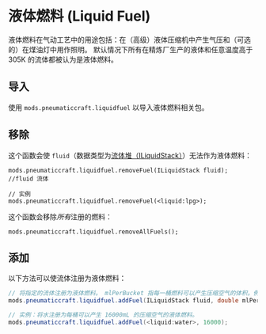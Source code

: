 # 液体燃料 (Liquid Fuel)

液体燃料在气动工艺中的用途包括：在（高级）液体压缩机中产生气压和（可选的）在煤油灯中用作照明。
默认情况下所有在精炼厂生产的液体和任意温度高于 305K 的流体都被认为是液体燃料。

## 导入

使用 `mods.pneumaticcraft.liquidfuel` 以导入液体燃料相关包。

## 移除

这个函数会使 `fluid`（数据类型为[流体堆（ILiquidStack）](/Vanilla/Variable_Types/ILiquidStack)）无法作为液体燃料：

```
mods.pneumaticcraft.liquidfuel.removeFuel(ILiquidStack fluid);
//fluid 流体

// 实例
mods.pneumaticcraft.liquidfuel.removeFuel(<liquid:lpg>);
```

这个函数会移除*所有*注册的燃料：

```
mods.pneumaticcraft.liquidfuel.removeAllFuels();
```

## 添加

以下方法可以使流体注册为液体燃料：

```java
// 将指定的流体注册为液体燃料。 mlPerBucket 指每一桶燃料可以产生压缩空气的体积。例如在空气压缩机中，一个煤可以产生 16000mL 的压缩空气。
mods.pneumaticcraft.liquidfuel.addFuel(ILiquidStack fluid, double mlPerBucket);

// 实例：将水注册为每桶可以产生 16000mL 的压缩空气的液体燃料。
mods.pneumaticcraft.liquidfuel.addFuel(<liquid:water>, 16000);
```
